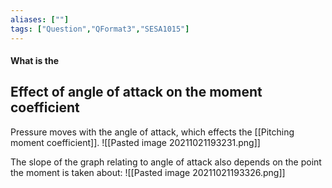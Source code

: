 ```yaml
---
aliases: [""]
tags: ["Question","QFormat3","SESA1015"]
---
```


#### What is the
## Effect of angle of attack on the moment coefficient

Pressure moves with the angle of attack, which effects the [[Pitching moment coefficient]].
![[Pasted image 20211021193231.png]]

The slope of the graph relating to angle of attack also depends on the point the moment is taken about:
![[Pasted image 20211021193326.png]]


